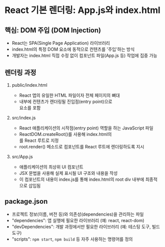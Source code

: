 # React 기본 렌더링: App.js와 index.html

## 핵심: DOM 주입 (DOM Injection)
- React는 SPA(Single Page Application) 라이브러리
- index.html의 특정 DOM 요소에 동적으로 컨텐츠를 '주입'하는 방식
- 개발자는 index.html 직접 수정 없이 컴포넌트 파일(App.js 등) 작업에 집중 가능

## 렌더링 과정

1.  public/index.html
    - React 앱의 유일한 HTML 파일이자 전체 페이지의 뼈대
    - 내부에 컨텐츠가 렌더링될 진입점(entry point)으로 <div id="root"></div> 요소를 포함

2.  src/index.js
    - React 애플리케이션의 시작점(entry point) 역할을 하는 JavaScript 파일
    - ReactDOM.createRoot()를 사용해 index.html의 <div id="root"></div>를 React 루트로 지정
    - root.render() 메소드로 <App /> 컴포넌트를 React 루트에 렌더링하도록 지시

3.  src/App.js
    - 애플리케이션의 최상위 UI 컴포넌트
    - JSX 문법을 사용해 실제 표시될 UI 구조와 내용을 작성
    - 이 컴포넌트의 내용이 index.js를 통해 index.html의 root div 내부에 최종적으로 삽입됨

## package.json
- 프로젝트 정보(이름, 버전 등)와 의존성(dependencies)을 관리하는 파일
- "dependencies": 앱 실행에 필요한 라이브러리 (예: react, react-dom)
- "devDependencies": 개발 과정에서만 필요한 라이브러리 (예: 테스팅 도구, 빌드 도구)
- "scripts": `npm start`, `npm build` 등 자주 사용하는 명령어를 정의